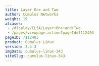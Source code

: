 ```yaml
---
title: Layer One and Two
author: Cumulus Networks
weight: 19
aliases:
 - /display/CL34/Layer+One+and+Two
 - /pages/viewpage.action?pageId=7112403
pageID: 7112403
product: Cumulus Linux
version: 3.4.3
imgData: cumulus-linux-343
siteSlug: cumulus-linux-343
---
```


